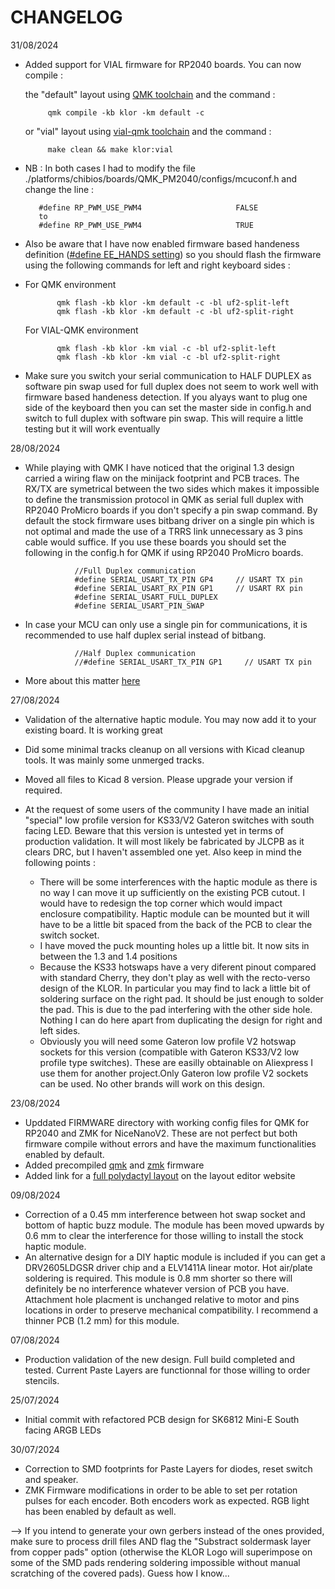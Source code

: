 # CHANGELOG
31/08/2024
-  Added support for VIAL firmware for RP2040 boards. You can now compile :
   
      the "default" layout using [QMK toolchain](https://github.com/qmk/qmk_firmware) and the command :

            qmk compile -kb klor -km default -c
   
      or "vial" layout using [vial-qmk toolchain](https://github.com/vial-kb/vial-qmk) and the command :

            make clean && make klor:vial
   
-   NB : In both cases I had to modify the file ./platforms/chibios/boards/QMK_PM2040/configs/mcuconf.h and change the line :

           #define RP_PWM_USE_PWM4                     FALSE
           to
           #define RP_PWM_USE_PWM4                     TRUE
    
-   Also be aware that I have now enabled firmware based handeness definition ([#define EE_HANDS setting](https://docs.qmk.fm/features/split_keyboard)) so you should flash the firmware using the following commands for left and right keyboard sides :
-   
   For QMK environment
    
             qmk flash -kb klor -km default -c -bl uf2-split-left
             qmk flash -kb klor -km default -c -bl uf2-split-right
    
  For VIAL-QMK environment
     
             qmk flash -kb klor -km vial -c -bl uf2-split-left
             qmk flash -kb klor -km vial -c -bl uf2-split-right

-  Make sure you switch your serial communication to HALF DUPLEX as software pin swap used for full duplex does not seem to work well with firmware based handeness detection. If you alyays want to plug one side of the keyboard then you can set the master side in config.h and switch to full duplex with software pin swap. This will require a little testing but it will work eventually

28/08/2024
-  While playing with QMK I have noticed that the original 1.3 design carried a wiring flaw on the minijack footprint and PCB traces. The RX/TX are symetrical between the two sides which makes it impossible to define the transmission protocol in QMK as serial full duplex with RP2040 ProMicro boards if you don't specify a pin swap command. By default the stock firmware uses bitbang driver on a single pin which is not optimal and made the use of a TRRS link unnecessary as 3 pins cable would suffice. If you use these boards you should set the following in the config.h for QMK if using RP2040 ProMicro boards.
      
                  //Full Duplex communication
                  #define SERIAL_USART_TX_PIN GP4     // USART TX pin
                  #define SERIAL_USART_RX_PIN GP1     // USART RX pin
                  #define SERIAL_USART_FULL_DUPLEX
                  #define SERIAL_USART_PIN_SWAP

-  In case your MCU can only use a single pin for communications, it is recommended to use half duplex serial instead of bitbang.
      
                  //Half Duplex communication
                  //#define SERIAL_USART_TX_PIN GP1     // USART TX pin
       
-  More about this matter [here](https://docs.qmk.fm/drivers/serial)

27/08/2024
-  Validation of the alternative haptic module. You may now add it to your existing board. It is working great
-  Did some minimal tracks cleanup on all versions with Kicad cleanup tools. It was mainly some unmerged tracks.
-  Moved all files to Kicad 8 version. Please upgrade your version if required.
-  At the request of some users of the community I have made an initial "special" low profile version for KS33/V2 Gateron switches with south facing LED. Beware that this version is untested yet in terms of production validation. It will most likely be fabricated by JLCPB as it clears DRC, but I haven't assembled one yet. Also keep in mind the following points :

    - There will be some interferences with the haptic module as there is no way I can move it up sufficiently on the existing PCB cutout. I would have to redesign the top corner which would impact enclosure compatibility. Haptic module can be mounted but it will have to be a little bit spaced from the back of the PCB to clear the switch socket.
    - I have moved the puck mounting holes up a little bit. It now sits in between the 1.3 and 1.4 positions
    - Because the KS33 hotswaps have a very diferent pinout compared with standard Cherry, they don't play as well with the recto-verso design of the KLOR. In particular you may find to lack a little bit of soldering surface on the right pad. It should be just enough to solder the pad. This is due to the pad interfering with the other side hole. Nothing I can do here apart from duplicating the design for right and left sides.
    - Obviously you will need some Gateron low profile V2 hotswap sockets for this version (compatible with Gateron KS33/V2 low profile type switches). These are easilly obtainable on Aliexpress I use them for another project.Only Gateron low profile V2 sockets can be used. No other brands will work on this design.

23/08/2024
-  Upddated FIRMWARE directory with working config files for QMK for RP2040 and ZMK for NiceNanoV2. These are not perfect but both firmware compile without errors and have the maximum functionalities enabled by default.
-  Added precompiled [qmk](https://github.com/Lefuneste83/KLOR/tree/main/FIRMWARE/Ready-to-flash/qmk-RP2040) and [zmk](https://github.com/Lefuneste83/KLOR/tree/main/FIRMWARE/Ready-to-flash/zmk-NiceNanoV2) firmware
-  Added link for a [full polydactyl layout](http://www.keyboard-layout-editor.com/#/gists/49ff09e68b46feb39760467424a4601a) on the layout editor website

09/08/2024
- Correction of a 0.45 mm interference between hot swap socket and bottom of haptic buzz module. The module has been moved upwards by 0.6 mm to clear the interference for those willing to install the stock haptic module.
- An alternative design for a DIY haptic module is included if you can get a DRV2605LDGSR driver chip and a ELV1411A linear motor. Hot air/plate soldering is required. This module is 0.8 mm shorter so there will definitely be no interference whatever version of PCB you have. Attachment hole placment is unchanged relative to motor and pins locations in order to preserve mechanical compatibility. I recommend a thinner PCB (1.2 mm) for this module.

07/08/2024
-  Production validation of the new design. Full build completed and tested. Current Paste Layers are functionnal for those willing to order stencils.

25/07/2024
-  Initial commit with refactored PCB design for SK6812 Mini-E South facing ARGB LEDs

30/07/2024
-  Correction to SMD footprints for Paste Layers for diodes, reset switch and speaker.
-  ZMK Firmware modifications in order to be able to set per rotation pulses for each encoder. Both encoders work as expected. RGB light has been enabled by default as well.

--> If you intend to generate your own gerbers instead of the ones provided, make sure to process drill files AND flag the "Substract soldermask layer from copper pads" option (otherwise the KLOR Logo will superimpose on some of the SMD pads rendering soldering impossible without manual scratching of the covered pads). Guess how I know...
